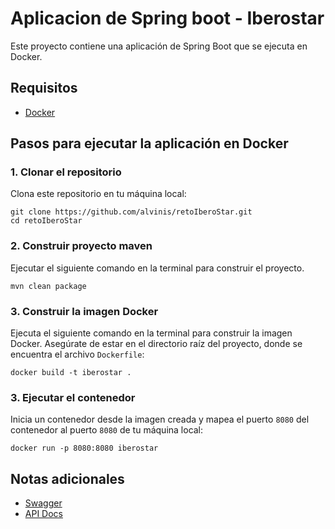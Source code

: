 # Aplicacion de Spring boot - Iberostar

Este proyecto contiene una aplicación de Spring Boot que se ejecuta en Docker.

## Requisitos

- [Docker](https://www.docker.com/products/docker-desktop)
## Pasos para ejecutar la aplicación en Docker 

### 1. Clonar el repositorio

Clona este repositorio en tu máquina local:

 ```
 git clone https://github.com/alvinis/retoIberoStar.git
 cd retoIberoStar
 ```

### 2. Construir proyecto maven

Ejecutar el siguiente comando en la terminal para construir el proyecto.

 ```
 mvn clean package
 ```

### 3. Construir la imagen Docker

Ejecuta el siguiente comando en la terminal para construir la imagen Docker. Asegúrate de estar en el directorio raíz del proyecto, donde se encuentra el archivo `Dockerfile`:

```
docker build -t iberostar .
```
### 3. Ejecutar el contenedor

Inicia un contenedor desde la imagen creada y mapea el puerto `8080` del contenedor al puerto `8080` de tu máquina local:

```
docker run -p 8080:8080 iberostar
```

## Notas adicionales

- [Swagger](http://localhost:8080/swagger-ui/index.html)
- [API Docs](http://localhost:8080/v3/api-docs)
